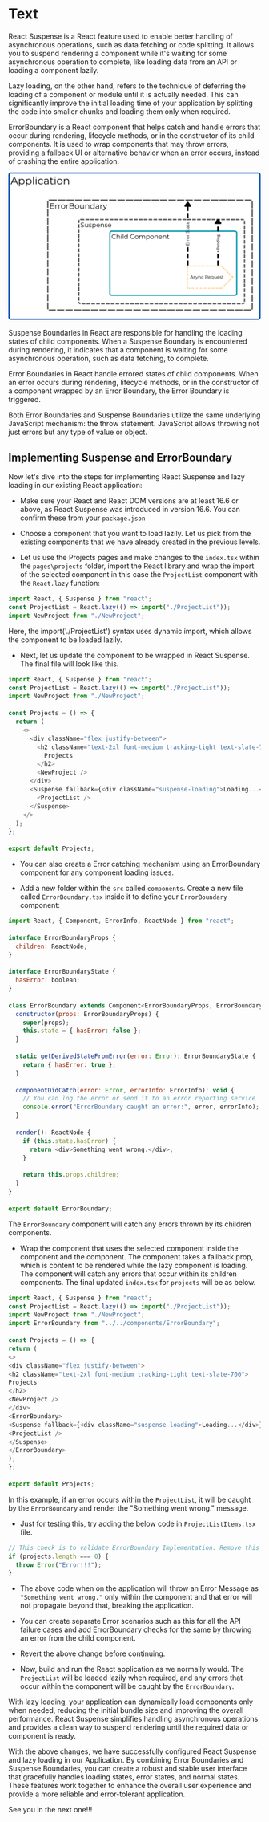 # Text

React Suspense is a React feature used to enable better handling of asynchronous operations, such as data fetching or code splitting. It allows you to suspend rendering a component while it's waiting for some asynchronous operation to complete, like loading data from an API or loading a component lazily.

Lazy loading, on the other hand, refers to the technique of deferring the loading of a component or module until it is actually needed. This can significantly improve the initial loading time of your application by splitting the code into smaller chunks and loading them only when required.

ErrorBoundary is a React component that helps catch and handle errors that occur during rendering, lifecycle methods, or in the constructor of its child components. It is used to wrap components that may throw errors, providing a fallback UI or alternative behavior when an error occurs, instead of crashing the entire application.

![Suspense and Error Boundary Architecture](suspense-errorboundary.png)

Suspense Boundaries in React are responsible for handling the loading states of child components. When a Suspense Boundary is encountered during rendering, it indicates that a component is waiting for some asynchronous operation, such as data fetching, to complete.

Error Boundaries in React handle errored states of child components. When an error occurs during rendering, lifecycle methods, or in the constructor of a component wrapped by an Error Boundary, the Error Boundary is triggered.

Both Error Boundaries and Suspense Boundaries utilize the same underlying JavaScript mechanism: the throw statement. JavaScript allows throwing not just errors but any type of value or object.

## Implementing Suspense and ErrorBoundary

Now let's dive into the steps for implementing React Suspense and lazy loading in our existing React application:

- Make sure your React and React DOM versions are at least 16.6 or above, as React Suspense was introduced in version 16.6. You can confirm these from your `package.json`

- Choose a component that you want to load lazily. Let us pick from the existing components that we have already created in the previous levels.

- Let us use the Projects pages and make changes to the `index.tsx` within the `pages\projects` folder, import the React library and wrap the import of the selected component in this case the `ProjectList` component with the `React.lazy` function:

```js
import React, { Suspense } from "react";
const ProjectList = React.lazy(() => import("./ProjectList"));
import NewProject from "./NewProject";
```

Here, the import('./ProjectList') syntax uses dynamic import, which allows the component to be loaded lazily.

- Next, let us update the component to be wrapped in React Suspense. The final file will look like this.

```js
import React, { Suspense } from "react";
const ProjectList = React.lazy(() => import("./ProjectList"));
import NewProject from "./NewProject";

const Projects = () => {
  return (
    <>
      <div className="flex justify-between">
        <h2 className="text-2xl font-medium tracking-tight text-slate-700">
          Projects
        </h2>
        <NewProject />
      </div>
      <Suspense fallback={<div className="suspense-loading">Loading...</div>}>
        <ProjectList />
      </Suspense>
    </>
  );
};

export default Projects;
```

- You can also create a Error catching mechanism using an ErrorBoundary component for any component loading issues.

- Add a new folder within the `src` called `components`. Create a new file called `ErrorBoundary.tsx` inside it to define your `ErrorBoundary` component:

```js
import React, { Component, ErrorInfo, ReactNode } from "react";

interface ErrorBoundaryProps {
  children: ReactNode;
}

interface ErrorBoundaryState {
  hasError: boolean;
}

class ErrorBoundary extends Component<ErrorBoundaryProps, ErrorBoundaryState> {
  constructor(props: ErrorBoundaryProps) {
    super(props);
    this.state = { hasError: false };
  }

  static getDerivedStateFromError(error: Error): ErrorBoundaryState {
    return { hasError: true };
  }

  componentDidCatch(error: Error, errorInfo: ErrorInfo): void {
    // You can log the error or send it to an error reporting service
    console.error("ErrorBoundary caught an error:", error, errorInfo);
  }

  render(): ReactNode {
    if (this.state.hasError) {
      return <div>Something went wrong.</div>;
    }

    return this.props.children;
  }
}

export default ErrorBoundary;
```

The `ErrorBoundary` component will catch any errors thrown by its children components.

- Wrap the component that uses the selected component inside the <Suspense> component and the <ErrorBoundary> component. The <Suspense> component takes a fallback prop, which is content to be rendered while the lazy component is loading. The <ErrorBoundary> component will catch any errors that occur within its children components. The final updated `index.tsx` for `projects` will be as below.

```js
import React, { Suspense } from "react";
const ProjectList = React.lazy(() => import("./ProjectList"));
import NewProject from "./NewProject";
import ErrorBoundary from "../../components/ErrorBoundary";

const Projects = () => {
return (
<>
<div className="flex justify-between">
<h2 className="text-2xl font-medium tracking-tight text-slate-700">
Projects
</h2>
<NewProject />
</div>
<ErrorBoundary>
<Suspense fallback={<div className="suspense-loading">Loading...</div>}>
<ProjectList />
</Suspense>
</ErrorBoundary>
);
};

export default Projects;
```

In this example, if an error occurs within the `ProjectList`, it will be caught by the `ErrorBoundary` and render the "Something went wrong." message.

- Just for testing this, try adding the below code in `ProjectListItems.tsx` file.

```js
// This check is to validate ErrorBoundary Implementation. Remove this before milestone submission
if (projects.length === 0) {
  throw Error("Error!!!");
}
```

- The above code when on the application will throw an Error Message as `"Something went wrong."` only within the component and that error will not propagate beyond that, breaking the application.

- You can create separate Error scenarios such as this for all the API failure cases and add ErrorBoundary checks for the same by throwing an error from the child component.

- Revert the above change before continuing.

- Now, build and run the React application as we normally would. The `ProjectList` will be loaded lazily when required, and any errors that occur within the component will be caught by the `ErrorBoundary`.

With lazy loading, your application can dynamically load components only when needed, reducing the initial bundle size and improving the overall performance. React Suspense simplifies handling asynchronous operations and provides a clean way to suspend rendering until the required data or component is ready.

With the above changes, we have successfully configured React Suspense and lazy loading in our Application. By combining Error Boundaries and Suspense Boundaries, you can create a robust and stable user interface that gracefully handles loading states, error states, and normal states. These features work together to enhance the overall user experience and provide a more reliable and error-tolerant application.

See you in the next one!!!
